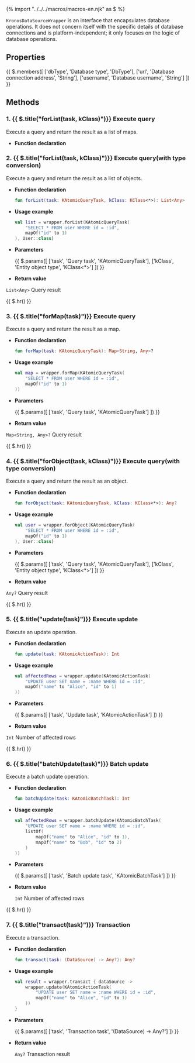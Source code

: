 {% import "../../../macros/macros-en.njk" as $ %}

`KronosDataSourceWrapper` is an interface that encapsulates database operations. It does not concern itself with the specific details of database connections and is platform-independent; it only focuses on the logic of database operations.

## **Properties**
 
{{ $.members([
        ['dbType', 'Database type', 'DbType'],
        ['url', 'Database connection address', 'String'],
        ['username', 'Database username', 'String']
    ]) }}

## **Methods**

### 1. {{ $.title("forList(task, kClass)")}} Execute query

Execute a query and return the result as a list of maps.


- **Function declaration**

### 2. {{ $.title("forList(task, kClass)")}} Execute query(with type conversion)

Execute a query and return the result as a list of objects.

- **Function declaration**
    
    ```kotlin
    fun forList(task: KAtomicQueryTask, kClass: KClass<*>): List<Any>
    ```
  
- **Usage example**
    
    ```kotlin
    val list = wrapper.forList(KAtomicQueryTask(
        "SELECT * FROM user WHERE id = :id",
        mapOf("id" to 1)
    ), User::class)
    ```
  
- **Parameters**
    
    {{ $.params([
        ['task', 'Query task', 'KAtomicQueryTask'],
        ['kClass', 'Entity object type', 'KClass<*>']
    ]) }}

- **Return value**

`List<Any>` Query result

{{ $.hr() }}

### 3. {{ $.title("forMap(task)")}} Execute query

Execute a query and return the result as a map.

- **Function declaration**
    
    ```kotlin
    fun forMap(task: KAtomicQueryTask): Map<String, Any>?
    ```
  
- **Usage example**
    
    ```kotlin
    val map = wrapper.forMap(KAtomicQueryTask(
        "SELECT * FROM user WHERE id = :id",
        mapOf("id" to 1)
    ))
    ```
  
- **Parameters**

    {{ $.params([
        ['task', 'Query task', 'KAtomicQueryTask']
    ]) }}

- **Return value**

`Map<String, Any>?` Query result

{{ $.hr() }}

### 4. {{ $.title("forObject(task, kClass)")}} Execute query(with type conversion)

Execute a query and return the result as an object.

- **Function declaration**
    
    ```kotlin
    fun forObject(task: KAtomicQueryTask, kClass: KClass<*>): Any?
    ```
  
- **Usage example**
    
    ```kotlin
    val user = wrapper.forObject(KAtomicQueryTask(
        "SELECT * FROM user WHERE id = :id",
        mapOf("id" to 1)
    ), User::class)
    ```
  
- **Parameters**

    {{ $.params([
        ['task', 'Query task', 'KAtomicQueryTask'],
        ['kClass', 'Entity object type', 'KClass<*>']
    ]) }}

- **Return value**

`Any?` Query result

{{ $.hr() }}

### 5. {{ $.title("update(task)")}} Execute update

Execute an update operation.

- **Function declaration**
    
    ```kotlin
    fun update(task: KAtomicActionTask): Int
    ```
  
- **Usage example**
    
    ```kotlin
    val affectedRows = wrapper.update(KAtomicActionTask(
        "UPDATE user SET name = :name WHERE id = :id",
        mapOf("name" to "Alice", "id" to 1)
    ))
    ```
  
- **Parameters**

    {{ $.params([
        ['task', 'Update task', 'KAtomicActionTask']
    ]) }}

- **Return value**

`Int` Number of affected rows

{{ $.hr() }}

### 6. {{ $.title("batchUpdate(task)")}} Batch update

Execute a batch update operation.

- **Function declaration**
    
    ```kotlin
    fun batchUpdate(task: KAtomicBatchTask): Int
    ```
  
- **Usage example**
    
    ```kotlin
    val affectedRows = wrapper.batchUpdate(KAtomicBatchTask(
        "UPDATE user SET name = :name WHERE id = :id",
        listOf(
            mapOf("name" to "Alice", "id" to 1),
            mapOf("name" to "Bob", "id" to 2)
        )
    ))
    ```
  
- **Parameters**
    
    {{ $.params([
        ['task', 'Batch update task', 'KAtomicBatchTask']
    ]) }}


- **Return value**

    `Int` Number of affected rows

{{ $.hr() }}

### 7. {{ $.title("transact(task)")}} Transaction

Execute a transaction.

- **Function declaration**

    ```kotlin
    fun transact(task: (DataSource) -> Any?): Any?
    ```
  
- **Usage example**
    
    ```kotlin
    val result = wrapper.transact { dataSource ->
        wrapper.update(KAtomicActionTask(
            "UPDATE user SET name = :name WHERE id = :id",
            mapOf("name" to "Alice", "id" to 1)
        ))
    }
    ```

- **Parameters**

    {{ $.params([
        ['task', 'Transaction task', '(DataSource) -> Any?']
    ]) }}

- **Return value**

    `Any?` Transaction result
